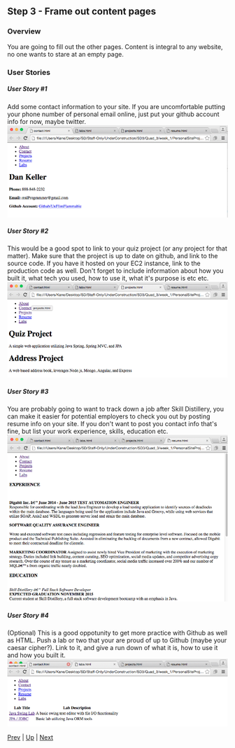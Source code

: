 ## Step 3 - Frame out content pages

### Overview
You are going to fill out the other pages. Content is integral to any website, no one wants to stare at an empty page.

### User Stories
##### User Story #1
Add some contact information to your site. If you are uncomfortable putting your phone number of personal email online, just put your github account info for now, maybe twitter.  
![Contact example](contactExample.png)  

##### User Story #2
This would be a good spot to link to your quiz project (or any project for that matter).  Make sure that the project is up to date on github, and link to the source code. If you have it hosted on your EC2 instance, link to the production code as well. Don't forget to include information about how you built it, what tech you used, how to use it, what it's purpose is etc etc.  
![Project example](projectsExample.png)  

##### User Story #3
You are probably going to want to track down a job after Skill Distillery, you can make it easier for potential employers to check you out by posting resume info on your site. If you don't want to post you contact info that's fine, but list your work experience, skills, education etc.  
![Resume example](resumeExample.png)

##### User Story #4
(Optional) This is a good oppotunity to get more practice with Github as well as HTML. Push a lab or two that your are proud of up to Github (maybe your caesar cipher?). Link to it, and give a run down of what it is, how to use it and how you built it.
![Labs example](labsExample.png)  


[Prev](../Step2/README.md) | [Up](../README.md) | [Next](../Step4/README.md)
